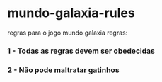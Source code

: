 # mundo-galaxia-rules

regras para o jogo mundo galaxia
regras:

### 1 - Todas as regras devem ser obedecidas

### 2 - Não pode maltratar gatinhos
